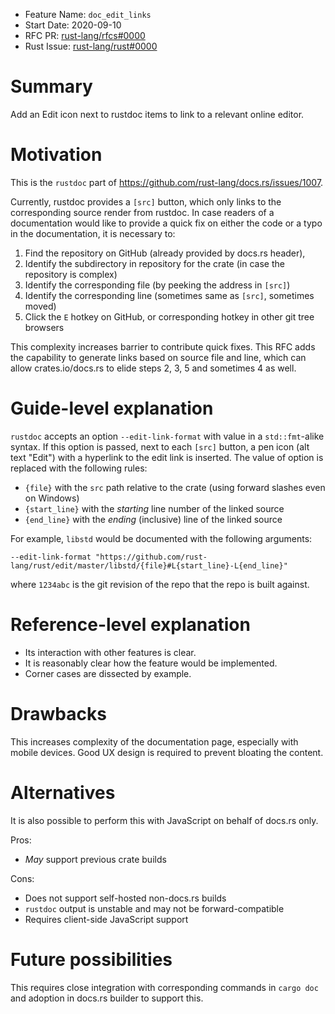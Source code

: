 - Feature Name: `doc_edit_links`
- Start Date: 2020-09-10
- RFC PR: [rust-lang/rfcs#0000](https://github.com/rust-lang/rfcs/pull/0000)
- Rust Issue: [rust-lang/rust#0000](https://github.com/rust-lang/rust/issues/0000)

# Summary
[summary]: #summary
Add an Edit icon next to rustdoc items to link to a relevant online editor.


# Motivation
[motivation]: #motivation

This is the `rustdoc` part of https://github.com/rust-lang/docs.rs/issues/1007.

Currently, rustdoc provides a `[src]` button,
which only links to the corresponding source render from rustdoc.
In case readers of a documentation would like to provide a quick fix
on either the code or a typo in the documentation,
it is necessary to:

1. Find the repository on GitHub (already provided by docs.rs header),
2. Identify the subdirectory in repository for the crate (in case the repository is complex)
3. Identify the corresponding file (by peeking the address in `[src]`)
4. Identify the corresponding line (sometimes same as `[src]`, sometimes moved)
5. Click the `E` hotkey on GitHub, or corresponding hotkey in other git tree browsers

This complexity increases barrier to contribute quick fixes.
This RFC adds the capability to generate links based on source file and line,
which can allow crates.io/docs.rs to elide steps 2, 3, 5 and sometimes 4 as well.

# Guide-level explanation
[guide-level-explanation]: #guide-level-explanation

`rustdoc` accepts an option `--edit-link-format` with value in a `std::fmt`-alike syntax.
If this option is passed, next to each `[src]` button,
a pen icon (alt text "Edit") with a hyperlink to the edit link is inserted.
The value of option is replaced with the following rules:

- `{file}` with the `src` path relative to the crate (using forward slashes even on Windows)
- `{start_line}` with the *starting* line number of the linked source
- `{end_line}` with the *ending* (inclusive) line of the linked source

For example, `libstd` would be documented with the following arguments:

```
--edit-link-format "https://github.com/rust-lang/rust/edit/master/libstd/{file}#L{start_line}-L{end_line}"
```

where `1234abc` is the git revision of the repo that the repo is built against.

# Reference-level explanation
[reference-level-explanation]: #reference-level-explanation

- Its interaction with other features is clear.
- It is reasonably clear how the feature would be implemented.
- Corner cases are dissected by example.

# Drawbacks
[drawbacks]: #drawbacks

This increases complexity of the documentation page, especially with mobile devices.
Good UX design is required to prevent bloating the content.

# Alternatives
[alternatives]: #alternatives

It is also possible to perform this with JavaScript on behalf of docs.rs only.

Pros:

- *May* support previous crate builds

Cons:

- Does not support self-hosted non-docs.rs builds
- `rustdoc` output is unstable and may not be forward-compatible
- Requires client-side JavaScript support

# Future possibilities
[future-possibilities]: #future-possibilities

This requires close integration with corresponding commands in `cargo doc`
and adoption in docs.rs builder to support this.
